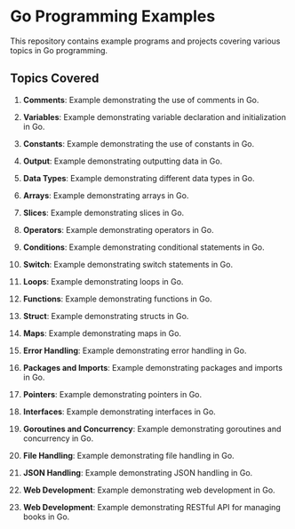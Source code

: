 # Go Programming Examples

This repository contains example programs and projects covering various topics in Go programming.

## Topics Covered

1. **Comments**: Example demonstrating the use of comments in Go.

2. **Variables**: Example demonstrating variable declaration and initialization in Go.

3. **Constants**: Example demonstrating the use of constants in Go.

4. **Output**: Example demonstrating outputting data in Go.

5. **Data Types**: Example demonstrating different data types in Go.

6. **Arrays**: Example demonstrating arrays in Go.

7. **Slices**: Example demonstrating slices in Go.

8. **Operators**: Example demonstrating operators in Go.

9. **Conditions**: Example demonstrating conditional statements in Go.

10. **Switch**: Example demonstrating switch statements in Go.

11. **Loops**: Example demonstrating loops in Go.

12. **Functions**: Example demonstrating functions in Go.

13. **Struct**: Example demonstrating structs in Go.

14. **Maps**: Example demonstrating maps in Go.

15. **Error Handling**: Example demonstrating error handling in Go.

16. **Packages and Imports**: Example demonstrating packages and imports in Go.

17. **Pointers**: Example demonstrating pointers in Go.

18. **Interfaces**: Example demonstrating interfaces in Go.

19. **Goroutines and Concurrency**: Example demonstrating goroutines and concurrency in Go.

20. **File Handling**: Example demonstrating file handling in Go.

21. **JSON Handling**: Example demonstrating JSON handling in Go.

22. **Web Development**: Example demonstrating web development in Go.

23. **Web Development**: Example demonstrating RESTful API for managing books in Go.
